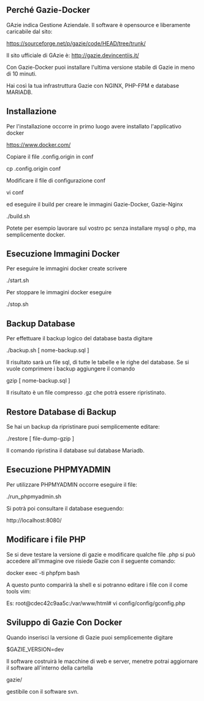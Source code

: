 Perché Gazie-Docker
-------------------
GAzie indica Gestione Aziendale.
Il software è opensource e liberamente caricabile dal sito:

https://sourceforge.net/p/gazie/code/HEAD/tree/trunk/

Il sito ufficiale di GAzie è: http://gazie.devincentiis.it/

Con Gazie-Docker puoi installare l'ultima versione
stabile di Gazie in meno di 10 minuti.

Hai così la tua infrastruttura Gazie con NGINX, PHP-FPM e database MARIADB.


Installazione
------------

Per l'installazione occorre in primo luogo avere installato
l'applicativo docker

https://www.docker.com/

Copiare il file .config.origin in conf

cp .config.origin conf

Modificare il file di configurazione conf

vi conf

ed eseguire il build per creare le immagini Gazie-Docker, Gazie-Nginx

./build.sh

Potete per esempio lavorare sul vostro pc senza installare mysql o php, ma semplicemente docker.

Esecuzione Immagini Docker
--------------------------

Per eseguire le immagini docker create scrivere

./start.sh

Per stoppare le immagini docker eseguire

./stop.sh

Backup Database
---------------

Per effettuare il backup logico del database basta digitare

./backup.sh [ nome-backup.sql ]

Il risultato sarà un file sql, di tutte le tabelle e le righe
del database.
Se si vuole comprimere i backup aggiungere il comando

gzip [ nome-backup.sql ]

Il risultato è un file compresso .gz che potrà essere ripristinato.


Restore Database di Backup
--------------------------

Se hai un backup da ripristinare puoi semplicemente editare:

./restore [ file-dump-gzip ]

Il comando ripristina il database sul database Mariadb.

Esecuzione PHPMYADMIN
---------------------

Per utilizzare PHPMYADMIN occorre eseguire il file:

./run_phpmyadmin.sh

Si potrà poi consultare il database eseguendo:

http://localhost:8080/

Modificare i file PHP
---------------------

Se si deve testare la versione di gazie e modificare qualche file .php
si può accedere all'immagine ove risiede Gazie con il seguente comando:

docker exec  -ti phpfpm bash

A questo punto comparirà la shell e si potranno editare i file con il
come tools vim:

Es:
root@cdec42c9aa5c:/var/www/html# vi config/config/gconfig.php

Sviluppo di Gazie Con Docker
----------------------------

Quando inserisci la versione di Gazie puoi semplicemente digitare

$GAZIE_VERSION=dev

Il software costruirà le macchine di web e server, menetre potrai aggiornare il software all'interno della cartella

gazie/

gestibile con il software svn.


